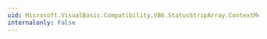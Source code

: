 ```yaml
---
uid: Microsoft.VisualBasic.Compatibility.VB6.StatusStripArray.ContextMenuStripChanged
internalonly: False
---
```

